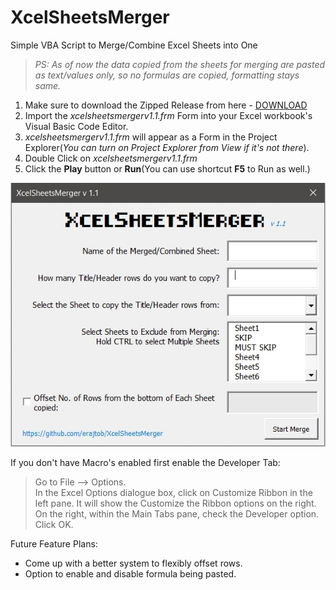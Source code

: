 # XcelSheetsMerger
 Simple VBA Script to Merge/Combine Excel Sheets into One
 >*PS: As of now the data copied from the sheets for merging are pasted as text/values only, so no formulas are copied, formatting stays same.*

1. Make sure to download the Zipped Release from here - [DOWNLOAD](https://github.com/erajtob/XcelSheetsMerger/releases/tag/v1.1)
2. Import the *xcelsheetsmergerv1.1.frm* Form into your Excel workbook's Visual Basic Code Editor.
3. *xcelsheetsmergerv1.1.frm* will appear as a Form in the Project Explorer(*You can turn on Project Explorer from View if it's not there*).
4. Double Click on *xcelsheetsmergerv1.1.frm*
5. Click the **Play** button or **Run**(You can use shortcut **F5** to Run as well.)

![GitHub Logo](https://github.com/erajtob/XcelSheetsMerger/blob/main/screen.jpg)  

If you don't have Macro's enabled first enable the Developer Tab:  
> Go to File –> Options.  
> In the Excel Options dialogue box, click on Customize Ribbon in the left pane. It will show the Customize the Ribbon options on the right.  
> On the right, within the Main Tabs pane, check the Developer option.  
> Click OK.  

Future Feature Plans:
 * Come up with a better system to flexibly offset rows.
 * Option to enable and disable formula being pasted.
